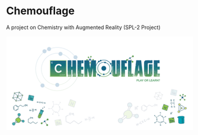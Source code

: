 # Chemouflage
 
A project on Chemistry with Augmented Reality (SPL-2 Project)
<br>
<br>
![Chemouflage picture](Home.png)
